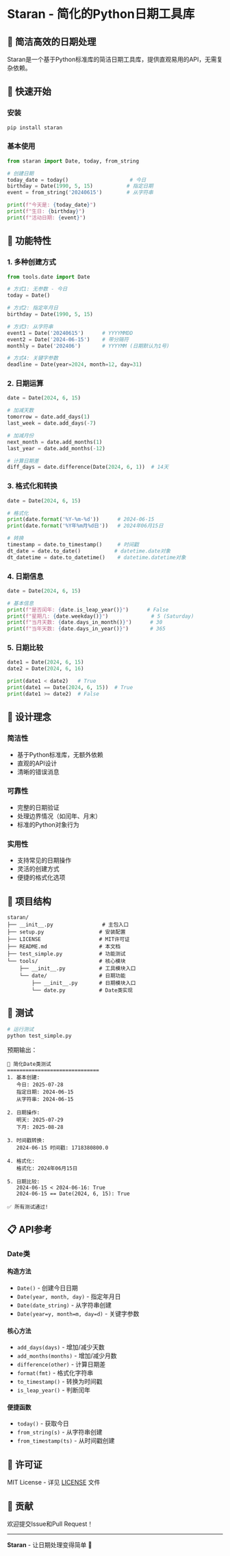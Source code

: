 # Staran - 简化的Python日期工具库

## 📅 简洁高效的日期处理

Staran是一个基于Python标准库的简洁日期工具库，提供直观易用的API，无需复杂依赖。

## 🚀 快速开始

### 安装
```bash
pip install staran
```

### 基本使用

```python
from staran import Date, today, from_string

# 创建日期
today_date = today()                    # 今日
birthday = Date(1990, 5, 15)           # 指定日期
event = from_string('20240615')        # 从字符串

print(f"今天是: {today_date}")
print(f"生日: {birthday}")
print(f"活动日期: {event}")
```

## 📖 功能特性

### 1. 多种创建方式
```python
from tools.date import Date

# 方式1: 无参数 - 今日
today = Date()

# 方式2: 指定年月日
birthday = Date(1990, 5, 15)

# 方式3: 从字符串
event1 = Date('20240615')      # YYYYMMDD
event2 = Date('2024-06-15')    # 带分隔符
monthly = Date('202406')       # YYYYMM (日期默认为1号)

# 方式4: 关键字参数
deadline = Date(year=2024, month=12, day=31)
```

### 2. 日期运算
```python
date = Date(2024, 6, 15)

# 加减天数
tomorrow = date.add_days(1)
last_week = date.add_days(-7)

# 加减月份
next_month = date.add_months(1)
last_year = date.add_months(-12)

# 计算日期差
diff_days = date.difference(Date(2024, 6, 1))  # 14天
```

### 3. 格式化和转换
```python
date = Date(2024, 6, 15)

# 格式化
print(date.format('%Y-%m-%d'))      # 2024-06-15
print(date.format('%Y年%m月%d日'))   # 2024年06月15日

# 转换
timestamp = date.to_timestamp()     # 时间戳
dt_date = date.to_date()           # datetime.date对象
dt_datetime = date.to_datetime()    # datetime.datetime对象
```

### 4. 日期信息
```python
date = Date(2024, 6, 15)

# 基本信息
print(f"是否闰年: {date.is_leap_year()}")      # False
print(f"星期几: {date.weekday()}")              # 5 (Saturday)
print(f"当月天数: {date.days_in_month()}")      # 30
print(f"当年天数: {date.days_in_year()}")       # 365
```

### 5. 日期比较
```python
date1 = Date(2024, 6, 15)
date2 = Date(2024, 6, 16)

print(date1 < date2)   # True
print(date1 == Date(2024, 6, 15))  # True
print(date1 >= date2)  # False
```

## 🎯 设计理念

### 简洁性
- 基于Python标准库，无额外依赖
- 直观的API设计
- 清晰的错误消息

### 可靠性
- 完整的日期验证
- 处理边界情况（如闰年、月末）
- 标准的Python对象行为

### 实用性
- 支持常见的日期操作
- 灵活的创建方式
- 便捷的格式化选项

## 📁 项目结构

```
staran/
├── __init__.py                # 主包入口
├── setup.py                  # 安装配置
├── LICENSE                   # MIT许可证
├── README.md                 # 本文档
├── test_simple.py            # 功能测试
└── tools/                    # 核心模块
    ├── __init__.py           # 工具模块入口
    └── date/                 # 日期功能
        ├── __init__.py       # 日期模块入口
        └── date.py           # Date类实现
```

## 🧪 测试

```bash
# 运行测试
python test_simple.py
```

预期输出：
```
📅 简化Date类测试
==============================
1. 基本创建:
   今日: 2025-07-28
   指定日期: 2024-06-15
   从字符串: 2024-06-15

2. 日期操作:
   明天: 2025-07-29
   下月: 2025-08-28

3. 时间戳转换:
   2024-06-15 时间戳: 1718380800.0

4. 格式化:
   格式化: 2024年06月15日

5. 日期比较:
   2024-06-15 < 2024-06-16: True
   2024-06-15 == Date(2024, 6, 15): True

✅ 所有测试通过!
```

## 📋 API参考

### Date类

#### 构造方法
- `Date()` - 创建今日日期
- `Date(year, month, day)` - 指定年月日
- `Date(date_string)` - 从字符串创建
- `Date(year=y, month=m, day=d)` - 关键字参数

#### 核心方法
- `add_days(days)` - 增加/减少天数
- `add_months(months)` - 增加/减少月数
- `difference(other)` - 计算日期差
- `format(fmt)` - 格式化字符串
- `to_timestamp()` - 转换为时间戳
- `is_leap_year()` - 判断闰年

#### 便捷函数
- `today()` - 获取今日
- `from_string(s)` - 从字符串创建
- `from_timestamp(ts)` - 从时间戳创建

## 📄 许可证

MIT License - 详见 [LICENSE](LICENSE) 文件

## 🤝 贡献

欢迎提交Issue和Pull Request！

---

**Staran** - 让日期处理变得简单 🌟
